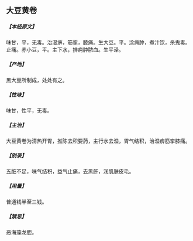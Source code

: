 ## 大豆黄卷

##### 【本经原文】
味甘，平，无毒。治湿痹，筋挛，膝痛。生大豆。平。涂痈肿，煮汁饮，杀鬼毒。止痛。赤小豆，平。主下水，排痈肿脓血。生平泽。
##### 【产地】
黑大豆所制成，处处有之。
##### 【性味】
味甘，性平，无毒。
##### 【主治】
大豆黄卷为清热开胃，推陈去积要药，主行水去湿，胃气结积，治湿痹筋挛膝痛。
##### 【别录】
五脏不足，味气结积，益气止痛，去黑皯，润肌肤皮毛。
##### 【用量】
普通钱半至三钱。
##### 【禁忌】
恶海藻龙胆。
